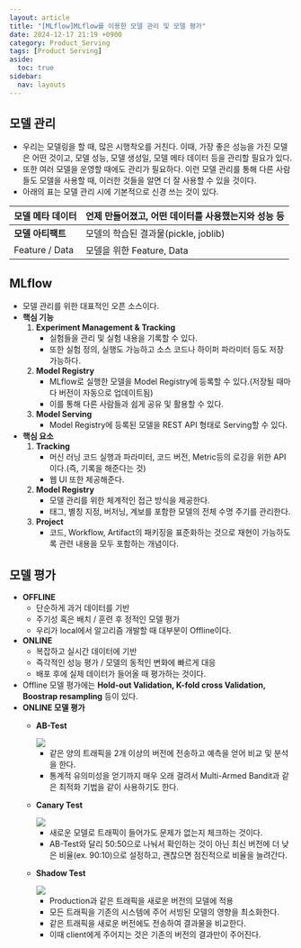 ```yaml
---
layout: article
title: "[MLflow]MLflow를 이용한 모델 관리 및 모델 평가"
date: 2024-12-17 21:19 +0900
category: Product_Serving
tags: [Product Serving]
aside:
  toc: true
sidebar:
  nav: layouts
---
```

## 모델 관리

- 우리는 모델링을 할 때, 많은 시행착오를 거친다. 이때, 가장 좋은 성능을 가진 모델은 어떤 것이고, 모델 성능, 모델 생성일, 모델 메타 데이터 등을 관리할 필요가 있다.
- 또한 여러 모델을 운영할 때에도 관리가 필요하다. 이런 모델 관리를 통해 다른 사람들도 모델을 사용할 때, 이러한 것들을 알면 더 잘 사용할 수 있을 것이다.
- 아래의 표는 모델 관리 시에 기본적으로 신경 쓰는 것이 있다.

| **모델 메타 데이터** | 언제 만들어졌고, 어떤 데이터를 사용했는지와 성능 등 |
| --- | --- |
| **모델 아티팩트** | 모델의 학습된 결과물(pickle, joblib) |
| Feature / Data | 모델을 위한 Feature, Data |

## MLflow

- 모델 관리를 위한 대표적인 오픈 소스이다.
- **핵심 기능**
    1. **Experiment Management & Tracking**
        - 실험들을 관리 및 실험 내용을 기록할 수 있다.
        - 또한 실험 정의, 실행도 가능하고 소스 코드나 하이퍼 파라미터 등도  저장 가능하다.
    2. **Model Registry**
        - MLflow로 실행한 모델을 Model Registry에 등록할 수 있다.(저장될 때마다 버전이 자동으로 업데이트됨)
        - 이를 통해 다른 사람들과 쉽게 공유 및 활용할 수 있다.
    3. **Model Serving**
        - Model Registry에 등록된 모델을 REST API 형태로 Serving할 수 있다.
- **핵심 요소**
    1. **Tracking**
        - 머신 러닝 코드 실행과 파라미터, 코드 버전, Metric등의 로깅을 위한 API이다.(즉, 기록을 해준다는 것)
        - 웹 UI 또한 제공해준다.
    2. **Model Registry**
        - 모델 관리를 위한 체계적인 접근 방식을 제공한다.
        - 태그, 별칭 지정, 버저닝, 계보를 포함한 모델의 전체 수명 주기를 관리한다.
    3. **Project**
        - 코드, Workflow, Artifact의 패키징을 표준화하는 것으로 재현이 가능하도록 관련 내용을 모두 포함하는 개념이다.

## 모델 평가

- **OFFLINE**
    - 단순하게 과거 데이터를 기반
    - 주기성 혹은 배치 / 훈련 후 정적인 모델 평가
    - 우리가 local에서 알고리즘 개발할 때 대부분이 Offline이다.
- **ONLINE**
    - 복잡하고 실시간 데이터에 기반
    - 즉각적인 성능 평가 / 모델의 동적인 변화에 빠르게 대응
    - 배포 후에 실제 데이터가 들어올 때 평가하는 것이다.
- Offline 모델 평가에는 **Hold-out Validation, K-fold cross Validation, Boostrap resampling** 등이 있다.
- **ONLINE 모델 평가**
    - **AB-Test**
        
        <img class="image image--md" src="C:\Users\kdw61\OneDrive\사진\스크린샷\스크린샷 2024-12-17 210606.png"/>
        
        - 같은 양의 트래픽을 2개 이상의 버전에 전송하고 예측을 얻어 비교 및 분석을 한다.
        - 통계적 유의미성을 얻기까지 매우 오래 걸려서 Multi-Armed Bandit과 같은 최적화 기법을 같이 사용하기도 한다.
    - **Canary Test**
        
        <img class="image image--md" src="C:\Users\kdw61\OneDrive\사진\스크린샷\스크린샷 2024-12-17 210923.png"/>
        
        - 새로운 모델로 트래픽이 들어가도 문제가 없는지 체크하는 것이다.
        - AB-Test와 달리 50:50으로 나눠서 확인하는 것이 아닌 최신 버전에 더 낮은 비율(ex. 90:10)으로 설정하고, 괜찮으면 점진적으로 비율을 늘려간다.
    - **Shadow Test**
        
        <img class="image image--md" src="C:\Users\kdw61\OneDrive\사진\스크린샷\스크린샷 2024-12-17 211303.png"/>
        
        - Production과 같은 트래픽을 새로운 버전의 모델에 적용
        - 모든 트래픽을 기존의 시스템에 주어 서빙된 모델의 영향을 최소화한다.
        - 같은 트래픽을 새로운 버전에도 전송하여 결과물을 비교한다.
        - 이때 client에게 주어지는 것은 기존의 버전의 결과만이 주어진다.
